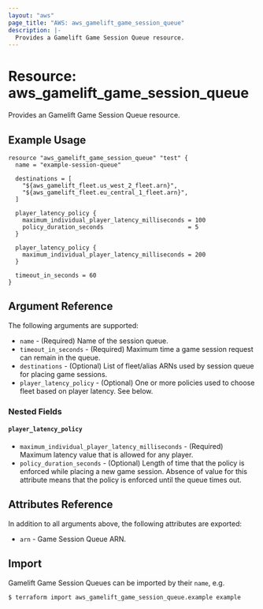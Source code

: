 ```yaml
---
layout: "aws"
page_title: "AWS: aws_gamelift_game_session_queue"
description: |-
  Provides a Gamelift Game Session Queue resource.
---
```


# Resource: aws_gamelift_game_session_queue

Provides an Gamelift Game Session Queue resource.

## Example Usage

```hcl
resource "aws_gamelift_game_session_queue" "test" {
  name = "example-session-queue"

  destinations = [
    "${aws_gamelift_fleet.us_west_2_fleet.arn}",
    "${aws_gamelift_fleet.eu_central_1_fleet.arn}",
  ]

  player_latency_policy {
    maximum_individual_player_latency_milliseconds = 100
    policy_duration_seconds                        = 5
  }

  player_latency_policy {
    maximum_individual_player_latency_milliseconds = 200
  }

  timeout_in_seconds = 60
}
```

## Argument Reference

The following arguments are supported:

* `name` - (Required) Name of the session queue.
* `timeout_in_seconds` - (Required) Maximum time a game session request can remain in the queue.
* `destinations` - (Optional) List of fleet/alias ARNs used by session queue for placing game sessions.
* `player_latency_policy` - (Optional) One or more policies used to choose fleet based on player latency. See below.

### Nested Fields

#### `player_latency_policy`

* `maximum_individual_player_latency_milliseconds` - (Required) Maximum latency value that is allowed for any player.
* `policy_duration_seconds` - (Optional) Length of time that the policy is enforced while placing a new game session. Absence of value for this attribute means that the policy is enforced until the queue times out.

## Attributes Reference

In addition to all arguments above, the following attributes are exported:

* `arn` - Game Session Queue ARN.

## Import

Gamelift Game Session Queues can be imported by their `name`, e.g.

```
$ terraform import aws_gamelift_game_session_queue.example example
```
